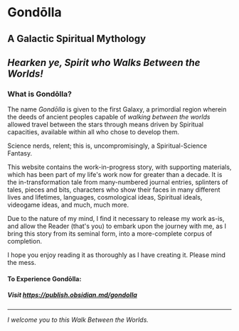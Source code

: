 # Gondōlla
## A Galactic Spiritual Mythology

## *Hearken ye, Spirit who Walks Between the Worlds!*

### What is Gondōlla?
The name *Gondōlla* is given to the first Galaxy, a primordial region wherein the deeds of ancient peoples capable of *walking between the worlds* allowed travel between the stars through means driven by Spiritual capacities, available within all who chose to develop them. 

Science nerds, relent; this is, uncompromisingly, a Spiritual-Science Fantasy.

This website contains the work-in-progress story, with supporting materials, which has been part of my life's work now for greater than a decade. It is the in-transformation tale from many-numbered journal entries, splinters of tales, pieces and bits, characters who show their faces in many different lives and lifetimes, languages, cosmological ideas, Spiritual ideals, videogame ideas, and much, much more. 

Due to the nature of my mind, I find it necessary to release my work as-is, and allow the Reader (that's you) to embark upon the journey with me, as I bring this story from its seminal form, into a more-complete corpus of completion.

I hope you enjoy reading it as thoroughly as I have creating it. Please mind the mess.
#### To Experience Gondōlla: 
##### Visit https://publish.obsidian.md/gondolla

---

*I welcome you to this Walk Between the Worlds.*
